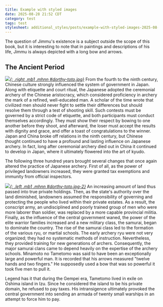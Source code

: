 ```yaml
---
title: Example with styled images
date: 2025-08-28 21:52 CDT
category: test
tags: test
stylesheet: additional_styles/posts/example-with-styled-images-2025-08-28
---
```


The question of Jimmu's existence is a subject outside the scope of this book,
but it is interesting to note that in paintings and descriptions of his life,
Jimmu is always depicted with a long bow and arrows.

## The Ancient Period

[_![](posts/example-with-styled-images-2025-08-28/dorthy-toto.jpg.jpg){: .right .mb1 .mhnn #dorthy-toto.jpg}_](#dorthy-toto.jpg)
From the fourth to the ninth century, Chinese culture strongly influenced the
system of government in Japan. Along with etiquette and court ritual, the
Japanese adopted the ceremonial archery of the Chinese aristocracy, which
considered proficiency in archery the mark of a refined, well-educated man. A
scholar of the time wrote that civilized men should never fight to settle their
differences but should resolve them through a test of shooting skill. Such
contests must be governed by a strict code of etiquette, and both participants
must conduct themselves accordingly. They must show their respect by bowing to
one another before they shoot, and afterward, the loser must accept the results
with dignity and grace, and offer a toast of congratulations to the winner.
Japan and China broke off relations in the ninth century, but Chinese thought
continued to have a profound and lasting influence on Japanese archery. In
fact, long after ceremonial archery died out in China it continued to develop
in Japan, where it ultimately flowered into the art of kyudo.

The following three hundred years brought several changes that once again
altered the practice of Japanese archery. First of all, as the power of
privileged landowners increased, they were granted tax exemptions and immunity
from official inspectors.

[_![](posts/example-with-styled-images-2025-08-28/dorthy-toto.jpg-2.jpg){: .left .mb1 .mhnn #dorthy-toto.jpg-2}_](#dorthy-toto.jpg-2)
An increasing amount of land thus passed into true private holdings. Then, as
the state's authority over the land diminished, landowners assumed the
responsibility of governing and protecting the people who lived within their
private estates. As a result, the conscript army, an undisciplined and poorly
trained group of men who were more laborer than soldier, was replaced by a more
capable provincial militia. Finally, as the influence of the central government
waned, the power of the elite warrior families increased and a new military
class, the samurai, began to dominate the country. The rise of the samurai
class led to the formation of the various ryu, or martial schools. The early
archery ryu were not very organized; they had no systematic methods of
instruction. Nevertheless, they provided training for new generations of
archers. Consequently, the major samurai clans came to depend heavily on the
expertise of the archery schools.  Minamoto no Tametomo was said to have been
an exceptionally large and powerful man. It is recorded that his arrows
measured "twelve hands and two fingers." He supposedly used a bow that was so
powerful it took five men to pull it.

Legend has it that during the Gempei era, Tametomo lived in exile on Oshima
island in Izu. Since he considered the island to be his private domain, he
refused to pay taxes. His intransigence ultimately provoked the central
government into sending an armada of twenty small warships in an attempt to
force him to pay.
